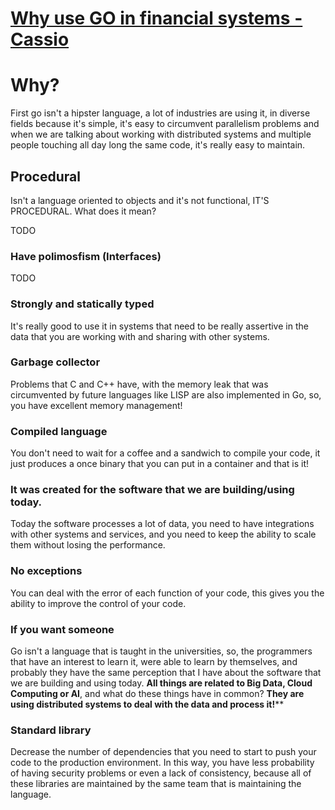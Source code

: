 # [Why use GO in financial systems - Cassio](https://www.youtube.com/watch?v=jzQZwwkeg8Q)

# Why?

First go isn't a hipster language, a lot of industries are using it, in diverse fields because it's simple, it's easy to circumvent parallelism problems and when we are talking about working with distributed systems and multiple people touching all day long the same code, it's really easy to maintain.

## Procedural

Isn't a language oriented to objects and it's not functional, IT'S PROCEDURAL. What does it mean?

TODO

### Have polimosfism (Interfaces)

TODO

### Strongly and statically typed

It's really good to use it in systems that need to be really assertive in the data that you are working with and sharing with other systems.

### Garbage collector

Problems that C and C++ have, with the memory leak that was circumvented by future languages like LISP are also implemented in Go, so, you have excellent memory management!

### Compiled language

You don't need to wait for a coffee and a sandwich to compile your code, it just produces a once binary that you can put in a container and that is it!

### It was created for the software that we are building/using today.

Today the software processes a lot of data, you need to have integrations with other systems and services, and you need to keep the ability to scale them without losing the performance.

### No exceptions

You can deal with the error of each function of your code, this gives you the ability to improve the control of your code.

### If you want someone

Go isn't a language that is taught in the universities, so, the programmers that have an interest to learn it, were able to learn by themselves, and probably they have the same perception that I have about the software that we are building and using today. **All things are related to Big Data, Cloud Computing or AI**, and what do these things have in common? **They are using distributed systems to deal with the data and process it!****

### Standard library

Decrease the number of dependencies that you need to start to push your code to the production environment. In this way, you have less probability of having security problems or even a lack of consistency, because all of these libraries are maintained by the same team that is maintaining the language.
